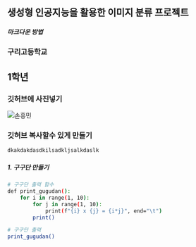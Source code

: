 ## 생성형 인공지능을 활용한 이미지 분류 프로젝트
#####  마크다운 방법
###      구리고등학교
##  1학년
### 깃허브에 사진넣기
![손흥민](https://github.com/user-attachments/assets/a19c93d9-910f-464b-8cd6-88dce8072019)

### 깃허브 복사할수 있게 만들기
``` bash
dkakdakdasdkilsadkljsalkdaslk
```
##### 1. 구구단 만들기
```bash
# 구구단 출력 함수
def print_gugudan():
    for i in range(1, 10):
        for j in range(1, 10):
            print(f"{i} x {j} = {i*j}", end="\t")
        print()

# 구구단 출력
print_gugudan()
```
